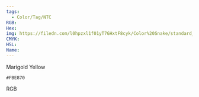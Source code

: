 ```yaml
---
tags:
  - Color/Tag/NTC
RGB:
Hex:
img: https://filedn.com/l0hpzxl1f01yT7GHxtF8cyk/Color%20Snake/standard_csv_to_svg/FBE870.svg
CMYK:
HSL:
Name:
---
```

Marigold Yellow
```palette
#FBE870
```
RGB
